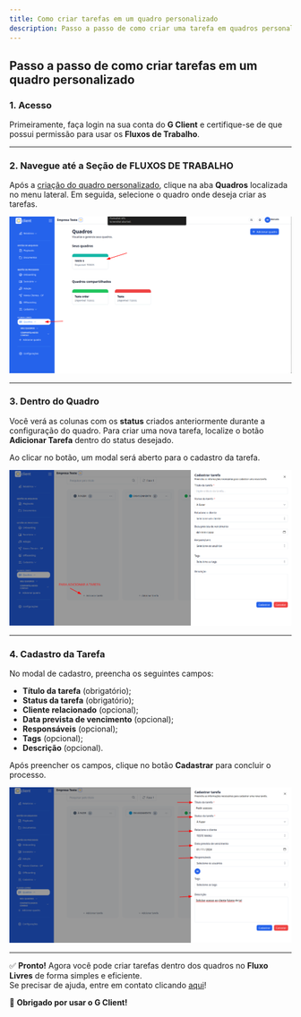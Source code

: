 ```yaml
---
title: Como criar tarefas em um quadro personalizado
description: Passo a passo de como criar uma tarefa em quadros personalizados
---
```


## Passo a passo de como criar tarefas em um quadro personalizado

### 1. Acesso

Primeiramente, faça login na sua conta do **G Client** e certifique-se de que possui permissão para usar os **Fluxos de Trabalho**.

---

### 2. Navegue até a Seção de **FLUXOS DE TRABALHO**

Após a [criação do quadro personalizado](https://ajuda.gclient.com.br/docs/tutoriais-artigo/free-flows/personalized-tables.md), clique na aba **Quadros** localizada no menu lateral. Em seguida, selecione o quadro onde deseja criar as tarefas.

![Exemplo descrito acima](./img/personalized-tasks/example-01.png)

---

### 3. Dentro do Quadro

Você verá as colunas com os **status** criados anteriormente durante a configuração do quadro. Para criar uma nova tarefa, localize o botão **Adicionar Tarefa** dentro do status desejado.

Ao clicar no botão, um modal será aberto para o cadastro da tarefa.

![Exemplo descrito acima](./img/personalized-tasks/example-02.png)

---

### 4. Cadastro da Tarefa

No modal de cadastro, preencha os seguintes campos:

- **Título da tarefa** (obrigatório);
- **Status da tarefa** (obrigatório);
- **Cliente relacionado** (opcional);
- **Data prevista de vencimento** (opcional);
- **Responsáveis** (opcional);
- **Tags** (opcional);
- **Descrição** (opcional).

Após preencher os campos, clique no botão **Cadastrar** para concluir o processo.

![Exemplo descrito acima](./img/personalized-tasks/example-03.png)

---

✅ **Pronto!** Agora você pode criar tarefas dentro dos quadros no **Fluxo Livres** de forma simples e eficiente.  
Se precisar de ajuda, entre em contato clicando [aqui](https://api.whatsapp.com/send?phone=5544997046569&text=Preciso%20de%20ajuda%20sobre%20um%20tutorial)!

🎉 **Obrigado por usar o G Client!**
